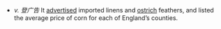 - *v. 登广告* It [advertised](app://obsidian.md/advertise.md) imported linens and [ostrich](app://obsidian.md/ostrich.md) feathers, and listed the average price of corn for each of England’s counties.